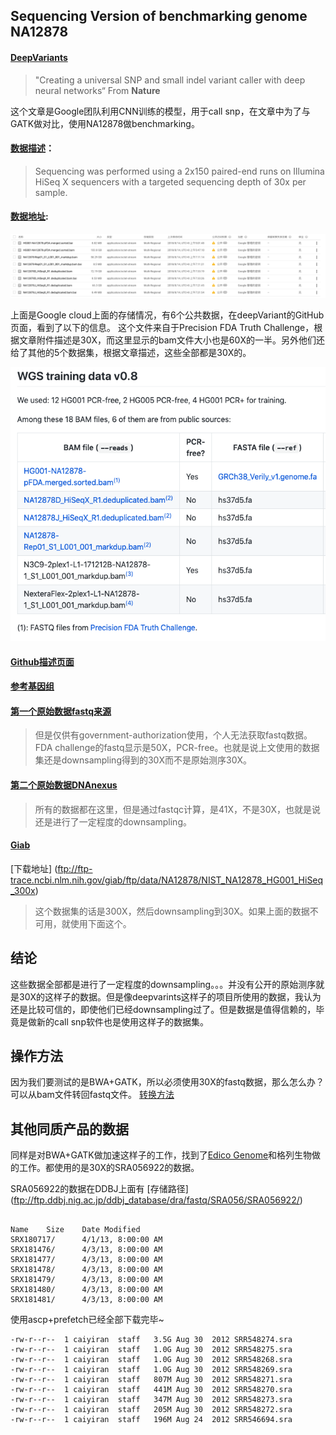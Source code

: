 ## Sequencing Version of benchmarking genome NA12878

#### [DeepVariants](https://console.cloud.google.com/storage/browser/deepvariant/public-training-data?pli=1)

>"Creating a universal
SNP and small indel variant caller with deep neural
networks“ From **Nature**

这个文章是Google团队利用CNN训练的模型，用于call snp，在文章中为了与GATK做对比，使用NA12878做benchmarking。

#### [数据描述](https://www.biorxiv.org/content/biorxiv/suppl/2018/01/09/092890.DC5/092890-1.pdf)：

>Sequencing was
performed using a 2x150 paired-end runs on Illumina HiSeq X sequencers with a targeted
sequencing depth of 30x per sample.

#### [数据地址](https://console.cloud.google.com/storage/browser/deepvariant/public-training-data?pli=1):

![数据截图](https://raw.githubusercontent.com/BigfatC/Daily_use_pic/master/Screen%20Shot%202019-06-11%20at%209.37.53%20AM.png)

上面是Google cloud上面的存储情况，有6个公共数据，在deepVariant的GitHub页面，看到了以下的信息。
这个文件来自于Precision FDA Truth Challenge，根据文章附件描述是30X，而这里显示的bam文件大小也是60X的一半。另外他们还给了其他的5个数据集，根据文章描述，这些全部都是30X的。

![shuju](https://raw.githubusercontent.com/BigfatC/Daily_use_pic/master/Screen%20Shot%202019-06-11%20at%209.45.33%20AM.png)

#### [Github描述页面](https://github.com/google/deepvariant/blob/r0.8/docs/deepvariant-details-training-data.md#myfootnote1)

#### [参考基因组](https://console.cloud.google.com/storage/browser/genomics-public-data/references/GRCh38_Verily)

#### [第一个原始数据fastq来源](https://precision.fda.gov/challenges/truth)

>但是仅供有government-authorization使用，个人无法获取fastq数据。FDA challenge的fastq显示是50X，PCR-free。也就是说上文使用的数据集还是downsampling得到的30X而不是原始测序30X。

#### [第二个原始数据DNAnexus](https://dnanexus-rnd.s3.amazonaws.com/NA12878-xten.html )

>所有的数据都在这里，但是通过fastqc计算，是41X，不是30X，也就是说还是进行了一定程度的downsampling。


#### [Giab](https://jimb.stanford.edu/giab-resources)

[下载地址]
(ftp://ftp-trace.ncbi.nlm.nih.gov/giab/ftp/data/NA12878/NIST_NA12878_HG001_HiSeq_300x)

>这个数据集的话是300X，然后downsampling到30X。如果上面的数据不可用，就使用下面这个。


## 结论
这些数据全部都是进行了一定程度的downsampling。。。并没有公开的原始测序就是30X的这样子的数据。但是像deepvarints这样子的项目所使用的数据，我认为还是比较可信的，即使他们已经downsampling过了。但是数据是值得信赖的，毕竟是做新的call snp软件也是使用这样子的数据集。

## 操作方法
因为我们要测试的是BWA+GATK，所以必须使用30X的fastq数据，那么怎么办？可以从bam文件转回fastq文件。
[转换方法](http://www.metagenomics.wiki/tools/samtools/converting-bam-to-fastq)


## 其他同质产品的数据

同样是对BWA+GATK做加速这样子的工作，找到了[Edico Genome](http://www.edicogenome.com/wp-content/uploads/2015/02/Genome-Pipeline-Brief.pdf)和格列生物做的工作。都使用的是30X的SRA056922的数据。

SRA056922的数据在DDBJ上面有 
[存储路径]
(ftp://ftp.ddbj.nig.ac.jp/ddbj_database/dra/fastq/SRA056/SRA056922/)

```

Name	Size	Date Modified
SRX180717/		4/1/13, 8:00:00 AM
SRX181476/		4/3/13, 8:00:00 AM
SRX181477/		4/3/13, 8:00:00 AM
SRX181478/		4/3/13, 8:00:00 AM
SRX181479/		4/3/13, 8:00:00 AM
SRX181480/		4/3/13, 8:00:00 AM
SRX181481/		4/3/13, 8:00:00 AM
```

使用ascp+prefetch已经全部下载完毕~

```
-rw-r--r--  1 caiyiran  staff   3.5G Aug 30  2012 SRR548274.sra
-rw-r--r--  1 caiyiran  staff   1.0G Aug 30  2012 SRR548275.sra
-rw-r--r--  1 caiyiran  staff   1.0G Aug 30  2012 SRR548268.sra
-rw-r--r--  1 caiyiran  staff   1.0G Aug 30  2012 SRR548269.sra
-rw-r--r--  1 caiyiran  staff   807M Aug 30  2012 SRR548271.sra
-rw-r--r--  1 caiyiran  staff   441M Aug 30  2012 SRR548270.sra
-rw-r--r--  1 caiyiran  staff   347M Aug 30  2012 SRR548273.sra
-rw-r--r--  1 caiyiran  staff   205M Aug 30  2012 SRR548272.sra
-rw-r--r--  1 caiyiran  staff   196M Aug 24  2012 SRR546694.sra
```
